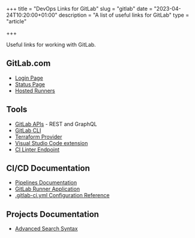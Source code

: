 +++
title = "DevOps Links for GitLab"
slug = "gitlab"
date = "2023-04-24T10:20:00+01:00"
description = "A list of useful links for GitLab"
type = "article"

+++

Useful links for working with GitLab.

## GitLab.com

- [Login Page](https://gitlab.com/users/sign_in/)
- [Status Page](https://status.gitlab.com/)
- [Hosted Runners](https://docs.gitlab.com/ee/ci/runners/)

## Tools

- [GitLab APIs](https://docs.gitlab.com/ee/api/index.html) - REST and GraphQL
- [GitLab CLI](https://gitlab.com/gitlab-org/cli)
- [Terraform Provider](https://registry.terraform.io/providers/gitlabhq/gitlab)
- [Visual Studio Code extension](https://docs.gitlab.com/ee/user/project/repository/vscode.html)
- [CI Linter Endpoint](https://docs.gitlab.com/ee/api/lint.html)

## CI/CD Documentation

- [Pipelines Documentation](https://docs.gitlab.com/ee/ci/pipelines/)
- [GitLab Runner Application](https://docs.gitlab.com/runner/)
- [.gitlab-ci.yml Configuration Reference](https://docs.gitlab.com/ee/ci/yaml/index.html)

## Projects Documentation

- [Advanced Search Syntax](https://docs.gitlab.com/ee/user/search/global_search/advanced_search_syntax.html)
